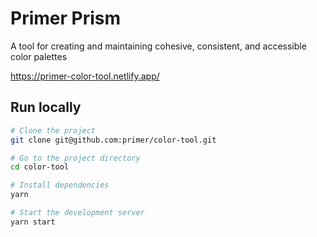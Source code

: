 # Primer Prism

A tool for creating and maintaining cohesive, consistent, and accessible color palettes

https://primer-color-tool.netlify.app/

## Run locally

```bash
# Clone the project
git clone git@github.com:primer/color-tool.git

# Go to the project directory
cd color-tool

# Install dependencies
yarn

# Start the development server
yarn start
```
